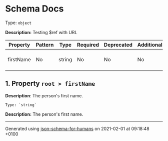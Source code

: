# Schema Docs
Type: `object`

**Description:** Testing $ref with URL

| Property | Pattern | Type | Required | Deprecated | Additional | Description |
| -------- | ------- | ---- | -------- | ---------- | ---------- | ----------- |
|firstName|No|string|No|No| No|The person's first name.|

## <a name="firstName"></a> 1. Property `root > firstName`

**Description**:  The person's first name.

    Type: `string`

**Description:** The person's first name.

----------------------------------------------------------------------------------------------------------------------------
Generated using [json-schema-for-humans](https://github.com/coveooss/json-schema-for-humans) on 2021-02-01 at 09:18:48 +0100